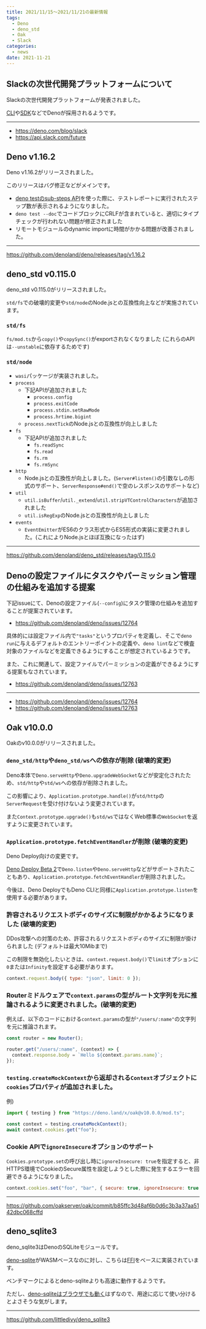 ```yaml
---
title: 2021/11/15〜2021/11/21の最新情報
tags:
  - Deno
  - deno_std
  - Oak
  - Slack
categories:
  - news
date: 2021-11-21
---
```


## Slackの次世代開発プラットフォームについて

Slackの次世代開発プラットフォームが発表されました。

[CLI](https://api.slack.com/future/tools/cli)や[SDK](https://api.slack.com/future/tools#developer-tools__sdk)などでDenoが採用されるようです。

---

- https://deno.com/blog/slack
- https://api.slack.com/future

## Deno v1.16.2

Deno v1.16.2がリリースされました。

このリリースはバグ修正などがメインです。

- [deno testのsub-steps API](https://deno.com/blog/v1.15#nested-testing-api)を使った際に、テストレポートに実行されたステップ数が表示されるようになりました。
- `deno test --doc`でコードブロックにCRLFが含まれていると、適切にタイプチェックが行われない問題が修正されました
- リモートモジュールのdynamic importに時間がかかる問題が改善されました。

---

https://github.com/denoland/deno/releases/tag/v1.16.2

## deno_std v0.115.0

deno_std v0.115.0がリリースされました。

`std/fs`での破壊的変更や`std/node`のNode.jsとの互換性向上などが実施されています。

### `std/fs`

`fs/mod.ts`から`copy()`や`copySync()`がexportされなくなりました (これらのAPIは`--unstable`に依存するためです)

### `std/node`

- `wasi`パッケージが実装されました。
- `process`
  - 下記APIが追加されました
      - `process.config`
      - `process.exitCode`
      - `process.stdin.setRawMode`
      - `process.hrtime.bigint`
  - `process.nextTick`のNode.jsとの互換性が向上しました
- `fs`
  - 下記APIが追加されました
      - `fs.readSync`
      - `fs.read`
      - `fs.rm`
      - `fs.rmSync`
- `http`
  - Node.jsとの互換性が向上しました。(`Server#listen()`の引数なしの形式のサポート、`ServerResponse#end()`で空のレスポンスのサポートなど)
- `util`
  - `util.isBuffer`/`util._extend`/`util.stripVTControlCharacters`が追加されました
  - `util.isRegExp`のNode.jsとの互換性が向上しました
- `events`
  - `EventEmitter`がES6のクラス形式からES5形式の実装に変更されました。(これによりNode.jsとほぼ互換になったはず)

---

https://github.com/denoland/deno_std/releases/tag/0.115.0

## Denoの設定ファイルにタスクやパーミッション管理の仕組みを追加する提案

下記issueにて、Denoの設定ファイル(`--config`)にタスク管理の仕組みを追加することが提案されています。

- https://github.com/denoland/deno/issues/12764

具体的には設定ファイル内で`"tasks"`というプロパティを定義し、そこで`deno run`に与えるデフォルトのエントリーポイントの定義や、`deno lint`などで検査対象のファイルなどを定義できるようにすることが想定されているようです。

また、これに関連して、設定ファイルでパーミッションの定義ができるようにする提案もなされています。

- https://github.com/denoland/deno/issues/12763

---

- https://github.com/denoland/deno/issues/12764
- https://github.com/denoland/deno/issues/12763

## Oak v10.0.0

Oakのv10.0.0がリリースされました。

### `deno_std/http`や`deno_std/ws`への依存が削除 (**破壊的変更**)

Deno本体で`Deno.serveHttp`や`Deno.upgradeWebSocket`などが安定化されたため、`std/http`や`std/ws`への依存が削除されました。

この影響により、`Application.prototype.handle()`が`std/http`の`ServerRequest`を受け付けないよう変更されています。

また`Context.prototype.upgrade()`も`std/ws`ではなくWeb標準の`WebSocket`を返すように変更されています。

### `Application.prototype.fetchEventHandler`が削除 (**破壊的変更**)

Deno Deploy向けの変更です。

[Deno Deploy Beta 2](https://deno.com/blog/deploy-beta2)で`Deno.listen`や`Deno.serveHttp`などがサポートされたこともあり、`Application.prototype.fetchEventHandler`が削除されました。

今後は、Deno DeployでもDeno CLIと同様に`Application.prototype.listen`を使用する必要があります。

### 許容されるリクエストボディのサイズに制限がかかるようになりました (**破壊的変更**)

DDos攻撃への対策のため、許容されるリクエストボディのサイズに制限が掛けられました (デフォルトは最大10Mibまで)

この制限を無効化したいときは、`context.request.body()`で`limit`オプションに`0`または`Infinity`を設定する必要があります。

```jsx
context.request.body({ type: "json", limit: 0 });
```

### Routerミドルウェアで`context.params`の型がルート文字列を元に推論されるように変更されました。(**破壊的変更**)

例えば、以下のコードにおける`context.params`の型が`"/users/:name"`の文字列を元に推論されます。

```jsx
const router = new Router();

router.get("/users/:name", (context) => {
  context.response.body = `Hello ${context.params.name}`;
});
```

### `testing.createMockContext`から返却される`Context`オブジェクトに`cookies`プロパティが追加されました。

例)

```jsx
import { testing } from "https://deno.land/x/oak@v10.0.0/mod.ts";

const context = testing.createMockContext();
await context.cookies.get("foo");
```

### Cookie APIで`ignoreInsecure`オプションのサポート

`Cookies.prototype.set`の呼び出し時に`ignoreInsecure: true`を指定すると、非HTTPS環境でCookieのSecure属性を設定しようとした際に発生するエラーを回避できるようになりました。

```jsx
context.cookies.set("foo", "bar", { secure: true, ignoreInsecure: true })
```

---

https://github.com/oakserver/oak/commit/b85ffc3d48af6b0d6c3b3a37aa5142dbc068cffd
        
## deno_sqlite3

deno_sqlite3はDenoのSQLiteモジュールです。

[deno-sqlite](https://github.com/dyedgreen/deno-sqlite)がWASMベースなのに対し、こちらは[FFI](https://deno.com/blog/v1.13#experimental-ffi-replaces-native-plugin-system)をベースに実装されています。

ベンチマークによるとdeno-sqliteよりも高速に動作するようです。

ただし、[deno-sqliteはブラウザでも動く](https://github.com/dyedgreen/deno-sqlite/commit/33136f812e8a91fa405e198657c3d3b692cb3afb)はずなので、用途に応じて使い分けるとよさそうな気がします。

---

https://github.com/littledivy/deno_sqlite3

